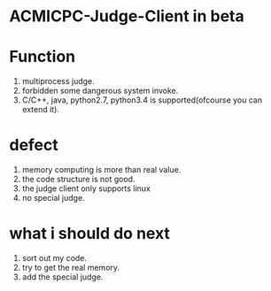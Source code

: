 # ACMICPC-Judge-Client in beta

Function
===
1. multiprocess judge.
2. forbidden some dangerous system invoke.
3. C/C++, java, python2.7, python3.4 is supported(ofcourse you can extend it).

defect
====
1. memory computing is more than real value.
2. the code structure is not good.
3. the judge client only supports linux
4. no special judge.

what i should do next
====
1. sort out my code.
2. try to get the real memory.
3. add the special judge.
